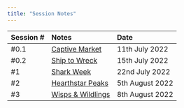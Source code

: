 ```yaml
---
title: "Session Notes"
---
```


Session # | Notes | Date
:------------ | :------------ | :------------ 
#0.1 | [Captive Market](notes/Captive%20Market.md) | 11th July 2022
#0.2 | [Ship to Wreck](notes/Ship%20to%20Wreck.md) | 15th July 2022
#1 | [Shark Week](notes/Shark%20Week.md) | 22nd July 2022
#2 | [Hearthstar Peaks](notes/Hearthstar%20Peaks.md) | 5th August 2022
#3 | [Wisps & Wildlings](notes/Wisps%20&%20Wildlings.md) | 8th August 2022